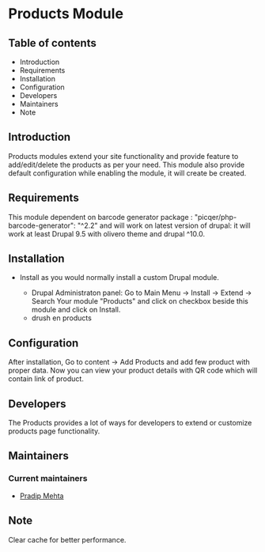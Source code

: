 # Products Module

## Table of contents

- Introduction
- Requirements
- Installation
- Configuration
- Developers
- Maintainers
- Note


## Introduction

Products modules extend your site functionality and provide feature to add/edit/delete the products  as per your need. This module also provide default configuration while enabling the module, it will create be created.

## Requirements

This module dependent on barcode generator package : "picqer/php-barcode-generator": "^2.2" and will work on latest version of drupal: it will work at least Drupal 9.5 with olivero theme and drupal ^10.0.

## Installation

- Install as you would normally install a custom Drupal module. 

    - Drupal Administraton panel: Go to Main Menu -> Install -> Extend -> Search Your module "Products" and click on checkbox beside this module and click on Install.
    - drush en products

## Configuration

After installation, Go to content -> Add Products and add few product with proper data. Now you can view your product details with QR code which will contain link of product.

## Developers
The Products provides a lot of ways for developers to extend or customize products page functionality.

## Maintainers

### Current maintainers
- [Pradip Mehta](https://www.drupal.org/u/pradip-mehta)

## Note
 Clear cache for better performance.
